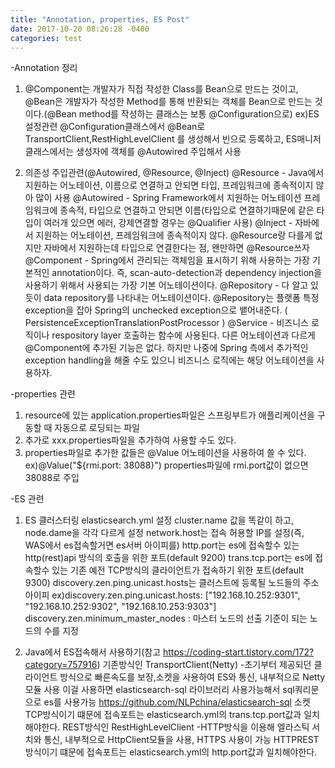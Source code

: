 ```yaml
---
title: "Annotation, properties, ES Post"
date: 2017-10-20 08:26:28 -0400
categories: test
---
```


-Annotation 정리
1. @Component는 개발자가 직접 작성한 Class를 Bean으로 만드는 것이고,
   @Bean은 개발자가 작성한 Method를 통해 반환되는 객체를 Bean으로 만드는 것이다.(@Bean method를 작성하는 클래스는 보통 @Configuration으로)
   ex)ES설정관련 @Configuration클래스에서 @Bean로 TransportClient,RestHighLevelClient 를 생성해서 빈으로 등록하고, ES매니저클래스에서는 생성자에 객체를 @Autowired 주입해서 사용

2. 의존성 주입관련(@Autowired, @Resource, @Inject)
 @Resource - Java에서 지원하는 어노테이션, 이름으로 연결하고 안되면 타입, 프레임워크에 종속적이지 않아 많이 사용
 @Autowired - Spring Framework에서 지원하는 어노테이션 프레임워크에 종속적, 타입으로 연결하고 안되면 이름(타입으로 연결하기때문에 같은 타입이 여러개 있으면 에러, 강제연결할 경우는 @Qualifier 사용)
 @Inject - 자바에서 지원하는 어노테이션, 프레임워크에 종속적이지 않다. @Resource랑 다를게 없지만 자바에서 지원하는데 타입으로 연결한다는 점,
 왠만하면 @Resource쓰자
 @Component - Spring에서 관리되는 객체임을 표시하기 위해 사용하는 가장 기본적인 annotation이다. 즉, scan-auto-detection과 dependency injection을 사용하기 위해서 사용되는 가장 기본 어노테이션이다.
 @Repository - 다 알고 있듯이 data repository를 나타내는 어노테이션이다. @Repository는 플랫폼 특정 exception을 잡아 Spring의 unchecked exception으로 뱉어내준다. ( PersistenceExceptionTranslationPostProcessor )
 @Service - 비즈니스 로직이나 respository layer 호출하는 함수에 사용된다. 다른 어노테이션과 다르게 @Component에 추가된 기능은 없다. 하지만 나중에 Spring 측에서 추가적인 exception handling을 해줄 수도 있으니 비즈니스 로직에는 해당 어노테이션을 사용하자.
 
-properties 관련
1. resource에 있는 application.properties파일은 스프링부트가 애플리케이션을 구동할 때 자동으로 로딩되는 파일
2. 추가로 xxx.properties파일을 추가하여 사용할 수도 있다.
3. properties파일로 추가한 값들은 @Value 어노테이션을 사용하여 쓸 수 있다. ex)@Value("${rmi.port: 38088}") properties파일에 rmi.port값이 없으면 38088로 주입

-ES 관련
1. ES 클러스터링 elasticsearch.yml 설정
 cluster.name 값을 똑같이 하고, node.dame을 각각 다르게 설정
 network.host는 접속 허용할 IP를 설정(즉, WAS에서 es접속할거면 es서버 아이피를)
 http.port는 es에 접속할수 있는 http(rest)api 방식의 호출을 위한 포트(default 9200)
 trans.tcp.port는 es에 접속할수 있는 기존 예전 TCP방식의 클라이언트가 접속하기 위한 포트(default 9300)
 discovery.zen.ping.unicast.hosts는 클러스트에 등록될 노드들의 주소아이피 ex)discovery.zen.ping.unicast.hosts: ["192.168.10.252:9301", "192.168.10.252:9302", "192.168.10.253:9303"]
 discovery.zen.minimum_master_nodes : 마스터 노드의 선출 기준이 되는 노드의 수를 지정

2. Java에서 ES접속해서 사용하기(참고 https://coding-start.tistory.com/172?category=757916)
 기존방식인 TransportClient(Netty) -초기부터 제공되던 클라이언트 방식으로 빠른속도를 보장,소켓을 사용하여 ES와 통신, 내부적으로 Netty모듈 사용
								이걸 사용하면 elasticsearch-sql 라이브러리 사용가능해서 sql쿼리문으로 es를 사용가능 https://github.com/NLPchina/elasticsearch-sql
								소켓TCP방식이기 떄문에 접속포트는 elasticsearch.yml의 trans.tcp.port값과 일치해야한다.
 REST방식인 RestHighLevelClient -HTTP방식을 이용해 엘라스틱 서치와 통신, 내부적으로 HttpClient모듈을 사용, HTTPS 사용이 가능
								HTTPREST방식이기 떄문에 접속포트는 elasticsearch.yml의 http.port값과 일치해야한다.


